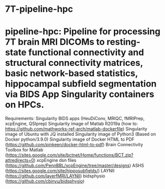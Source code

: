 # 7T-pipeline-hpc
# pipeline-hpc: Pipeline for processing 7T brain MRI DICOMs to resting-state functional connectivity and structural connectivity matrices, basic network-based statistics, hippocampal subfield segmentation via BIDS App Singularity containers on HPCs. 

Requirements: Singularity BIDS apps (HeuDiConv, MRIQC, fMRIPrep, xcpEngine, QSIprep) Singularity image of Matlab R2019a (how to: https://github.com/mathworks-ref-arch/matlab-dockerfile) Singularity image of Ubuntu with JQ installed Singularity image of Python3 (Based on Docker python/3.9.0) Singularity image of Docker HTML to PDF (https://github.com/pinkeen/docker-html-to-pdf) Brain Connectivity Toolbox for Matlab (https://sites.google.com/site/bctnet/Home/functions/BCT.zip?attredirects=0) xcpEngine dsn files (https://github.com/PennBBL/xcpEngine/tree/master/designs) ASHS (https://sites.google.com/site/hipposubfields/) LAYNII (https://github.com/layerfMRI/LAYNII) bidsphysio (https://github.com/cbinyu/bidsphysio)

